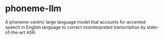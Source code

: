 # phoneme-llm
A phoneme-centric large language model that accounts for accented speech in English language to correct misinterpreted transcription by state-of-the-art ASR.
